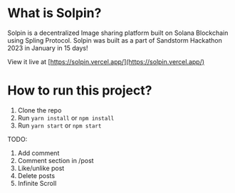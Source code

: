 # What is Solpin?

Solpin is a decentralized Image sharing platform built on Solana Blockchain using Spling Protocol. Solpin was built as a part of Sandstorm Hackathon 2023 in January in 15 days!

View it live at [https://solpin.vercel.app/](https://solpin.vercel.app/)

# How to run this project?

1. Clone the repo
2. Run `yarn install` or `npm install`
3. Run `yarn start` or `npm start`

TODO:

1. Add comment
2. Comment section in /post
3. Like/unlike post
4. Delete posts
5. Infinite Scroll